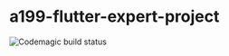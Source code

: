 # a199-flutter-expert-project

![Codemagic build status](https://api.codemagic.io/apps/62d288e7726fce11dca97f46/62d294dbf4c2fbddf83d6760/status_badge.svg)
